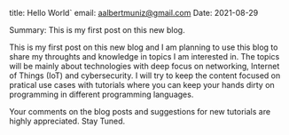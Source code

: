 title: Hello World` 
email: aalbertmuniz@gmail.com
Date: 2021-08-29

Summary: This is my first post on this new blog. 

This is my first post on this new blog and I am planning to use this blog to share my throughts and 
knowledge in topics I am interested in. The topics will be mainly about technologies with deep focus on 
networking, Internet of Things (IoT) and cybersecurity. I will try to keep the content focused on pratical use cases
with tutorials where you can keep your hands dirty on programming in different programming languages. 

Your comments on the blog posts and suggestions for new tutorials are highly appreciated. Stay Tuned. 